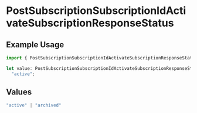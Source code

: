 # PostSubscriptionSubscriptionIdActivateSubscriptionResponseStatus

## Example Usage

```typescript
import { PostSubscriptionSubscriptionIdActivateSubscriptionResponseStatus } from "jani-payments/models/operations";

let value: PostSubscriptionSubscriptionIdActivateSubscriptionResponseStatus =
  "active";
```

## Values

```typescript
"active" | "archived"
```